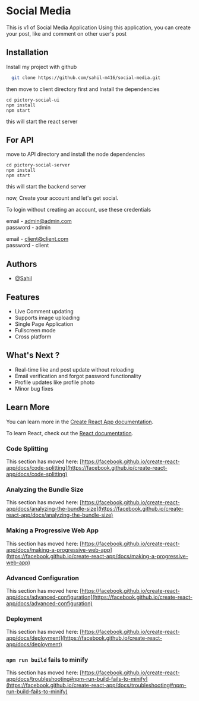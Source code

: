 
# Social Media

This is v1 of Social Media Application
Using this application, you can create your post, like and comment on other user's post





## Installation

Install my project with github

```bash
  git clone https://github.com/sahil-m416/social-media.git
```

then move to client directory first and Install the dependencies

```
cd pictory-social-ui
npm install
npm start
```

this will start the react server

## For API

move to API directory and install the node dependencies

```
cd pictory-social-server 
npm install 
npm start 
```
this will start the backend server

now, Create your account and let's get social. 

To login without creating an account, use these credentials

email - admin@admin.com           
password - admin


email - client@client.com         
password - client





    
## Authors

- [@Sahil](https://sahil-m416.github.io/portfolio)


## Features

- Live Comment updating
- Supports image uploading
- Single Page Application
- Fullscreen mode
- Cross platform

## What's Next ?


- Real-time like and post update without reloading
- Email verification and forgot password functionality
- Profile updates like profile photo
- Minor bug fixes


## Learn More

You can learn more in the [Create React App documentation](https://facebook.github.io/create-react-app/docs/getting-started).

To learn React, check out the [React documentation](https://reactjs.org/).

### Code Splitting

This section has moved here: [https://facebook.github.io/create-react-app/docs/code-splitting](https://facebook.github.io/create-react-app/docs/code-splitting)

### Analyzing the Bundle Size

This section has moved here: [https://facebook.github.io/create-react-app/docs/analyzing-the-bundle-size](https://facebook.github.io/create-react-app/docs/analyzing-the-bundle-size)

### Making a Progressive Web App

This section has moved here: [https://facebook.github.io/create-react-app/docs/making-a-progressive-web-app](https://facebook.github.io/create-react-app/docs/making-a-progressive-web-app)

### Advanced Configuration

This section has moved here: [https://facebook.github.io/create-react-app/docs/advanced-configuration](https://facebook.github.io/create-react-app/docs/advanced-configuration)

### Deployment

This section has moved here: [https://facebook.github.io/create-react-app/docs/deployment](https://facebook.github.io/create-react-app/docs/deployment)

### `npm run build` fails to minify

This section has moved here: [https://facebook.github.io/create-react-app/docs/troubleshooting#npm-run-build-fails-to-minify](https://facebook.github.io/create-react-app/docs/troubleshooting#npm-run-build-fails-to-minify)
